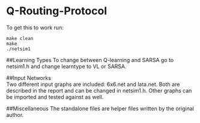 # Q-Routing-Protocol


To get this to work run:
```
make clean
make
./netsim1
```

##Learning Types
To change between Q-learning and SARSA go to netsim1.h and change learntype to VL or SARSA.

##Input Networks  
Two different input graphs are included: 6x6.net and lata.net. Both are described in the report and can be changed in netsim1.h. Other graphs can be imported and tested against as well.

##Miscellaneous 
The standalone files are helper files written by the original author.
